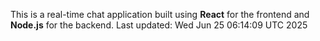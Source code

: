 This is a real-time chat application built using **React** for the frontend and **Node.js** for the backend.
Last updated: Wed Jun 25 06:14:09 UTC 2025
